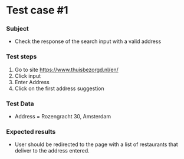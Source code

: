 # Test case #1

### Subject
* Check the response of the search input with a valid address

### Test steps
1. Go to site https://www.thuisbezorgd.nl/en/
2. Click input
3. Enter Address
4. Click on the first address suggestion

### Test Data
* Address = Rozengracht 30, Amsterdam


### Expected results
* User should be redirected to the page with a list of restaurants that deliver to the address entered.


